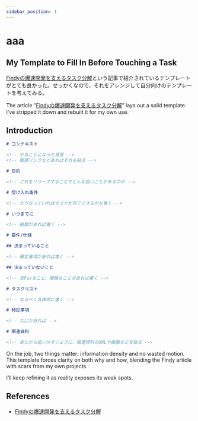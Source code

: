 ```yaml
---
sidebar_position: 1
---
```


# aaa

## My Template to Fill In **Before** Touching a Task

[Findyの爆速開発を支えるタスク分解](https://tech.findy.co.jp/entry/2025/01/07/090000)という記事で紹介されているテンプレートがとても良かった。せっかくなので、それをアレンジして自分向けのテンプレートを考えてみる。

The article “[Findyの爆速開発を支えるタスク分解](https://tech.findy.co.jp/entry/2025/01/07/090000)” lays out a solid template.  
I’ve stripped it down and rebuilt it for my own use.

## Introduction

```md
# コンテキスト

<!-- やることになった背景 -->
<!-- 関連リンクなどあればそれも貼る -->

# 目的

<!-- これをリリースすることでどんな良いことがあるのか -->

# 受け入れ条件

<!-- どうなっていればタスクが完了できるかを書く -->

# いつまでに

<!-- 納期があれば書く -->

# 要件/仕様

## 決まっていること

<!-- 確定事項があれば書く -->

## 決まっていないこと

<!-- 未Fixなこと、曖昧なことがあれば書く -->

# タスクリスト

<!-- なるべく具体的に書く -->

# 特記事項

<!-- なにかあれば -->

# 関連資料

<!-- あとから追いやすいように、関連資料のURLや画像などを貼る -->
```

On the job, two things matter: information density and no wasted motion.
This template forces clarity on both why and how, blending the Findy article with scars from my own projects.

I’ll keep refining it as reality exposes its weak spots.

## References

- [Findyの爆速開発を支えるタスク分解](https://tech.findy.co.jp/entry/2025/01/07/090000)
